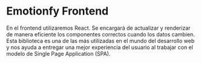 # Emotionfy Frontend

En el frontend utilizaremos React. Se encargará de actualizar y renderizar de manera eficiente los componentes correctos cuando los datos cambien. Esta biblioteca es una de las más utilizadas en el mundo del desarrollo web y nos ayuda a entregar una mejor experiencia del usuario al trabajar con el modelo de Single Page Application (SPA).
